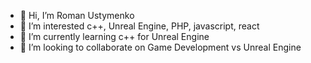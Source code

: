 - 👋 Hi, I’m Roman Ustymenko
- 👀 I’m interested c++, Unreal Engine, PHP, javascript, react
- 🌱 I’m currently learning c++ for Unreal Engine
- 💞️ I’m looking to collaborate on Game Development vs Unreal Engine


<!---
raustime/raustime is a ✨ special ✨ repository because its `README.md` (this file) appears on your GitHub profile.
You can click the Preview link to take a look at your changes.
--->
